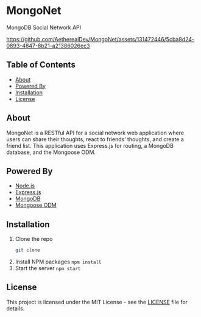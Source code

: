 # MongoNet
MongoDB Social Network API

https://github.com/AetherealDev/MongoNet/assets/131472446/5cba8d24-0893-4847-8b21-a21386026ec3

## Table of Contents
- [About](#About)
- [Powered By](#Powered-By)
- [Installation](#Installation)
- [License](#license)

## About
MongoNet is a RESTful API for a social network web application where users can share their thoughts, react to friends’ thoughts, and create a friend list. This application uses Express.js for routing, a MongoDB database, and the Mongoose ODM.

## Powered By

- [Node.js](https://nodejs.org/en/)
- [Express.js](https://expressjs.com/)
- [MongoDB](https://www.mongodb.com/)
- [Mongoose ODM](https://mongoosejs.com/)

## Installation
1. Clone the repo
   ```sh
   git clone
    ```
2. Install NPM packages `npm install`
3. Start the server `npm start`


## License
This project is licensed under the MIT License - see the [LICENSE](LICENSE) file for details.
